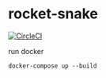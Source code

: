 # rocket-snake

[![CircleCI](https://circleci.com/gh/GorlifSense/rocket-snake.svg?style=svg)](https://circleci.com/gh/GorlifSense/rocket-snake)

run docker
```
docker-compose up --build
```
